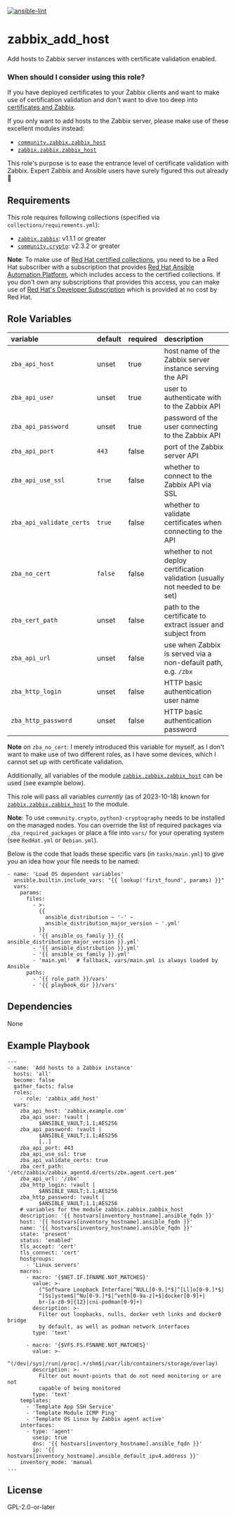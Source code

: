 [![ansible-lint](https://github.com/sscheib/ansible-role-zabbix_add_host/actions/workflows/ansible-lint.yml/badge.svg)](https://github.com/sscheib/ansible-role-zabbix_add_host/actions/workflows/ansible-lint.yml)

zabbix_add_host
=========

Add hosts to Zabbix server instances with certificate validation enabled.

### When should I consider using this role?
If you have deployed certificates to your Zabbix clients and want to make use of certification validation and don't want to dive too deep into
[certificates and Zabbix](https://www.zabbix.com/documentation/current/en/manual/encryption/using_certificates).

If you only want to add hosts to the Zabbix server, please make use of these excellent modules instead:
- [`community.zabbix.zabbix_host`](https://docs.ansible.com/ansible/latest/collections/community/zabbix/zabbix_host_module.html)
- [`zabbix.zabbix.zabbix_host`](https://catalog.redhat.com/software/collection/zabbix/zabbix)

This role's purpose is to ease the entrance level of certificate validation with Zabbix. Expert Zabbix and Ansible users have surely figured this out already :slightly_smiling_face:

Requirements
------------

This role requires following collections (specified via `collections/requirements.yml`):
- [`zabbix.zabbix`](https://catalog.redhat.com/software/collection/zabbix/zabbix): v1.1.1 or greater
- [`community.crypto`](https://docs.ansible.com/ansible/latest/collections/community/crypto/index.html): v2.3.2 or greater

**Note**: To make use of [Red Hat certified collections](https://www.redhat.com/en/technologies/management/ansible/content-collections), you need to be a Red Hat subscriber with a
subscription that provides [Red Hat Ansible Automation Platform](https://www.redhat.com/en/technologies/management/ansible/features), which includes access to the
certified collections. If you don't own any subscriptions that provides this access, you can make use of 
[Red Hat's Developer Subscription](https://developers.redhat.com/articles/faqs-no-cost-red-hat-enterprise-linux) which is provided at no cost by Red Hat.

Role Variables
--------------

| variable                                     | default                      | required | description                                                                    |
| :---------------------------------           | :--------------------------- | :------- | :----------------------------------------------------------------------------- |
| `zba_api_host`                               | unset                        | true     | host name of the Zabbix server instance serving the API                        |
| `zba_api_user`                               | unset                        | true     | user to authenticate with to the Zabbix API                                    |
| `zba_api_password`                           | unset                        | true     | password of the user connecting to the Zabbix API                              |
| `zba_api_port`                               | `443`                        | false    | port of the Zabbix server API                                                  |
| `zba_api_use_ssl`                            | `true`                       | false    | whether to connect to the Zabbix API via SSL                                   |
| `zba_api_validate_certs`                     | `true`                       | false    | whether to validate certificates when connecting to the API                    |
| `zba_no_cert`                                | `false`                      | false    | whether to not deploy certification validation (usually not needed to be set)  |
| `zba_cert_path`                              | unset                        | false    | path to the certificate to extract issuer and subject from                     |
| `zba_api_url`                                | unset                        | false    | use when Zabbix is served via a non-default path, e.g. `/zbx`                  |
| `zba_http_login`                             | unset                        | false    | HTTP basic authentication user name                                            |
| `zba_http_password`                          | unset                        | false    | HTTP basic authentication password                                             |

**Note** on `zba_no_cert`: I merely introduced this variable for myself, as I don't want to make use of two different roles, as I have some devices, which I cannot set
up with certificate validation.

Additionally, all variables of the module [`zabbix.zabbix.zabbix_host`](https://console.redhat.com/ansible/automation-hub/repo/published/zabbix/zabbix/content/module/zabbix_host/)
can be used (see example below).

This role will pass all variables *currently* (as of 2023-10-18) known for
[`zabbix.zabbix.zabbix_host`](https://console.redhat.com/ansible/automation-hub/repo/published/zabbix/zabbix/content/module/zabbix_host/) to the module.

**Note**: To use `community.crypto`, `python3-cryptography` needs to be installed on the managed nodes. You can override the list of required packages
via `_zba_required_packages` or place a file into `vars/` for your operating system (see `RedHat.yml` or `Debian.yml`).

Below is the code that loads these specific vars (in `tasks/main.yml`) to give you an idea how your file needs to be named:
```
- name: 'Load OS dependent variables'
  ansible.builtin.include_vars: "{{ lookup('first_found', params) }}"
  vars:
    params:
      files:
        - >-
          {{
            ansible_distribution ~ '-' ~
            ansible_distribution_major_version ~ '.yml'
          }}
        - '{{ ansible_os_family }}_{{ ansible_distribution_major_version }}.yml'
        - '{{ ansible_distribution }}.yml'
        - '{{ ansible_os_family }}.yml'
        - 'main.yml'  # fallback, vars/main.yml is always loaded by Ansible
      paths:
        - '{{ role_path }}/vars'
        - '{{ playbook_dir }}/vars'
```

Dependencies
------------

None

Example Playbook
----------------

```
---
- name: 'Add hosts to a Zabbix instance'
  hosts: 'all'
  become: false
  gather_facts: false
  roles:
    - role: 'zabbix_add_host'
  vars:
    zba_api_host: 'zabbix.example.com'
    zba_api_user: !vault |
          $ANSIBLE_VAULT;1.1;AES256
    zba_api_password: !vault |
          $ANSIBLE_VAULT;1.1;AES256
          [..]
    zba_api_port: 443
    zba_api_use_ssl: true
    zba_api_validate_certs: true
    zba_cert_path: '/etc/zabbix/zabbix_agentd.d/certs/zbx.agent.cert.pem'
    zba_api_url: '/zbx'
    zba_http_login: !vault |
          $ANSIBLE_VAULT;1.1;AES256
    zba_http_password: !vault |
          $ANSIBLE_VAULT;1.1;AES256
    # variables for the module zabbix.zabbix.zabbix_host
    description: '{{ hostvars[inventory_hostname].ansible_fqdn }}'
    host: '{{ hostvars[inventory_hostname].ansible_fqdn }}'
    name: '{{ hostvars[inventory_hostname].ansible_fqdn }}'
    state: 'present'
    status: 'enabled'
    tls_accept: 'cert'
    tls_connect: 'cert'
    hostgroups:
      - 'Linux servers'
    macros:
      - macro: '{$NET.IF.IFNAME.NOT_MATCHES}'
        value: >-
          (^Software Loopback Interface|^NULL[0-9.]*$|^[Ll]o[0-9.]*$|
          ^[Ss]ystem$|^Nu[0-9.]*$|^veth[0-9a-z]+$|docker[0-9]+|
          br-[a-z0-9]{12}|cni-podman[0-9]+)
        description: >-
          Filter out loopbacks, nulls, docker veth links and docker0 bridge
          by default, as well as podman network interfaces
        type: 'text'
    
      - macro: '{$VFS.FS.FSNAME.NOT_MATCHES}'
        value: >-
          ^(/dev|/sys|/run|/proc|.+/shm$|/var/lib/containers/storage/overlay)
        description: >-
          Filter out mount-points that do not need monitoring or are not
          capable of being monitored
        type: 'text'
    templates:
      - 'Template App SSH Service'
      - 'Template Module ICMP Ping'
      - 'Template OS Linux by Zabbix agent active'
    interfaces:
      - type: 'agent'
        useip: true
        dns: '{{ hostvars[inventory_hostname].ansible_fqdn }}'
        ip: '{{ hostvars[inventory_hostname].ansible_default_ipv4.address }}'
    inventory_mode: 'manual
...

```

License
-------

GPL-2.0-or-later
